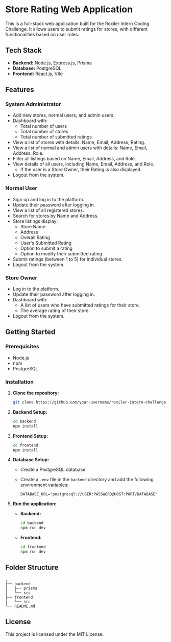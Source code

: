 # Store Rating Web Application

This is a full-stack web application built for the Roxiler Intern Coding Challenge. It allows users to submit ratings for stores, with different functionalities based on user roles.

## Tech Stack

*   **Backend:** Node.js, Express.js, Prisma
*   **Database:** PostgreSQL
*   **Frontend:** React.js, Vite

## Features

### System Administrator

*   Add new stores, normal users, and admin users.
*   Dashboard with:
    *   Total number of users
    *   Total number of stores
    *   Total number of submitted ratings
*   View a list of stores with details: Name, Email, Address, Rating.
*   View a list of normal and admin users with details: Name, Email, Address, Role.
*   Filter all listings based on Name, Email, Address, and Role.
*   View details of all users, including Name, Email, Address, and Role.
    *   If the user is a Store Owner, their Rating is also displayed.
*   Logout from the system.

### Normal User

*   Sign up and log in to the platform.
*   Update their password after logging in.
*   View a list of all registered stores.
*   Search for stores by Name and Address.
*   Store listings display:
    *   Store Name
    *   Address
    *   Overall Rating
    *   User's Submitted Rating
    *   Option to submit a rating
    *   Option to modify their submitted rating
*   Submit ratings (between 1 to 5) for individual stores.
*   Logout from the system.

### Store Owner

*   Log in to the platform.
*   Update their password after logging in.
*   Dashboard with:
    *   A list of users who have submitted ratings for their store.
    *   The average rating of their store.
*   Logout from the system.

## Getting Started

### Prerequisites

*   Node.js
*   npm
*   PostgreSQL

### Installation

1.  **Clone the repository:**

    ```bash
    git clone https://github.com/your-username/roxiler-intern-challenge.git
    ```

2.  **Backend Setup:**

    ```bash
    cd backend
    npm install
    ```

3.  **Frontend Setup:**

    ```bash
    cd frontend
    npm install
    ```

4.  **Database Setup:**

    *   Create a PostgreSQL database.
    *   Create a `.env` file in the `backend` directory and add the following environment variables:

        ```
        DATABASE_URL="postgresql://USER:PASSWORD@HOST:PORT/DATABASE"
        ```

5.  **Run the application:**

    *   **Backend:**

        ```bash
        cd backend
        npm run dev
        ```

    *   **Frontend:**

        ```bash
        cd frontend
        npm run dev
        ```

## Folder Structure

```
.
├── backend
│   ├── prisma
│   └── src
├── frontend
│   └── src
└── README.md
```

## License

This project is licensed under the MIT License.
